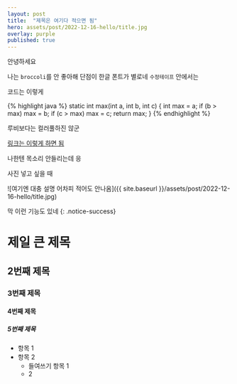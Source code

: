 ```yaml
---
layout: post
title:  "제목은 여기다 적으면 됨"
hero: assets/post/2022-12-16-hello/title.jpg
overlay: purple
published: true
---
```


안녕하세요

나는 `broccoli`를 안 좋아해
단점이 한글 폰트가 별로네 `수정테이프` 안에서는

코드는 이렇게

{% highlight java %}
static int max(int a, int b, int c)
{
	int max = a;
	if (b > max) max = b;
	if (c > max) max = c;
	return max;
}
{% endhighlight %}

루비보다는 컬러풀하진 않군

[링크는 이렇게 하면 됨](https://naver.com)

나한텐 목소리 안들리는데 응

사진 넣고 싶을 때

![여기엔 대충 설명 어차피 적어도 안나옴]({{ site.baseurl }}/assets/post/2022-12-16-hello/title.jpg)

막 이런 기능도 있네
{: .notice-success}

# 제일 큰 제목

## 2번째 제목

### 3번째 제목

#### 4번째 제목

##### 5번째 제목

* 항목 1
* 항목 2
	* 들여쓰기 항목 1
	* 2
